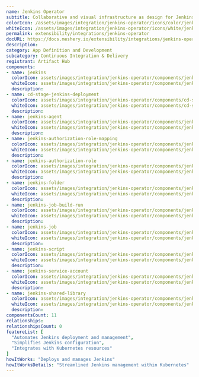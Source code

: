 ```yaml
---
name: Jenkins Operator
subtitle: Collaborative and visual infrastructure as design for Jenkins Operator
colorIcon: /assets/images/integration/jenkins-operator/icons/color/jenkins-operator-color.svg
whiteIcon: /assets/images/integration/jenkins-operator/icons/white/jenkins-operator-white.svg
permalink: extensibility/integrations/jenkins-operator
docURL: https://docs.meshery.io/extensibility/integrations/jenkins-operator
description: 
category: App Definition and Development
subcategory: Continuous Integration & Delivery
registrant: Artifact Hub
components: 
- name: jenkins
  colorIcon: assets/images/integration/jenkins-operator/components/jenkins/icons/color/jenkins-color.svg
  whiteIcon: assets/images/integration/jenkins-operator/components/jenkins/icons/white/jenkins-white.svg
  description: 
- name: cd-stage-jenkins-deployment
  colorIcon: assets/images/integration/jenkins-operator/components/cd-stage-jenkins-deployment/icons/color/cd-stage-jenkins-deployment-color.svg
  whiteIcon: assets/images/integration/jenkins-operator/components/cd-stage-jenkins-deployment/icons/white/cd-stage-jenkins-deployment-white.svg
  description: 
- name: jenkins-agent
  colorIcon: assets/images/integration/jenkins-operator/components/jenkins-agent/icons/color/jenkins-agent-color.svg
  whiteIcon: assets/images/integration/jenkins-operator/components/jenkins-agent/icons/white/jenkins-agent-white.svg
  description: 
- name: jenkins-authorization-role-mapping
  colorIcon: assets/images/integration/jenkins-operator/components/jenkins-authorization-role-mapping/icons/color/jenkins-authorization-role-mapping-color.svg
  whiteIcon: assets/images/integration/jenkins-operator/components/jenkins-authorization-role-mapping/icons/white/jenkins-authorization-role-mapping-white.svg
  description: 
- name: jenkins-authorization-role
  colorIcon: assets/images/integration/jenkins-operator/components/jenkins-authorization-role/icons/color/jenkins-authorization-role-color.svg
  whiteIcon: assets/images/integration/jenkins-operator/components/jenkins-authorization-role/icons/white/jenkins-authorization-role-white.svg
  description: 
- name: jenkins-folder
  colorIcon: assets/images/integration/jenkins-operator/components/jenkins-folder/icons/color/jenkins-folder-color.svg
  whiteIcon: assets/images/integration/jenkins-operator/components/jenkins-folder/icons/white/jenkins-folder-white.svg
  description: 
- name: jenkins-job-build-run
  colorIcon: assets/images/integration/jenkins-operator/components/jenkins-job-build-run/icons/color/jenkins-job-build-run-color.svg
  whiteIcon: assets/images/integration/jenkins-operator/components/jenkins-job-build-run/icons/white/jenkins-job-build-run-white.svg
  description: 
- name: jenkins-job
  colorIcon: assets/images/integration/jenkins-operator/components/jenkins-job/icons/color/jenkins-job-color.svg
  whiteIcon: assets/images/integration/jenkins-operator/components/jenkins-job/icons/white/jenkins-job-white.svg
  description: 
- name: jenkins-script
  colorIcon: assets/images/integration/jenkins-operator/components/jenkins-script/icons/color/jenkins-script-color.svg
  whiteIcon: assets/images/integration/jenkins-operator/components/jenkins-script/icons/white/jenkins-script-white.svg
  description: 
- name: jenkins-service-account
  colorIcon: assets/images/integration/jenkins-operator/components/jenkins-service-account/icons/color/jenkins-service-account-color.svg
  whiteIcon: assets/images/integration/jenkins-operator/components/jenkins-service-account/icons/white/jenkins-service-account-white.svg
  description: 
- name: jenkins-shared-library
  colorIcon: assets/images/integration/jenkins-operator/components/jenkins-shared-library/icons/color/jenkins-shared-library-color.svg
  whiteIcon: assets/images/integration/jenkins-operator/components/jenkins-shared-library/icons/white/jenkins-shared-library-white.svg
  description: 
componentsCount: 11
relationships: 
relationshipsCount: 0
featureList: [
  "Automates Jenkins deployment and management",
  "Simplifies Jenkins configuration",
  "Integrates with Kubernetes resources"
]
howItWorks: "Deploys and manages Jenkins"
howItWorksDetails: "Streamlined Jenkins management within Kubernetes"
---
```

